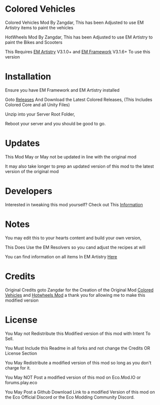 # Colored Vehicles

Colored Vehicles Mod By Zangdar, This has been Adjusted to use EM Artistry items to paint the vehicles

HotWheels Mod By Zangdar, This has been Adjusted to use EM Artistry to paint the Bikes and Scooters

This Requires [EM Artistry](https://eco.mod.io/elixr-mods-artistry) V3.1.0+ and [EM Framework](https://eco.mod.io/elixr-mods-em-framework) V3.1.6+ To use this version

# Installation

Ensure you have EM Framework and EM Artistry installed

Goto [Releases](https://github.com/TheKye/EcoMods/releases/) And Download the Latest Colored Releases, (This Includes Colored Core and all Unity Files)

Unzip into your Server Root Folder, 

Reboot your server and you should be good to go.

# Updates

This Mod May or May not be updated in line with the original mod

It may also take longer to prep an updated version of this mod to the latest version of the original mod


# Developers

Interested in tweaking this mod yourself? Check out This [Information](https://github.com/TheKye/EcoMods/blob/main/ColoredVehicles-EM/Information.MD)

# Notes

You may edit this to your hearts content and build your own version, 

This Does Use the EM Resolvers so you cand adjust the recipes at will

You can find information on all items In EM Artistry [Here](https://docs.elixrmods.com/Page/2/ElixrModsEMArtistry)

# Credits

Original Credits goto Zangdar for the Creation of the Original Mod [Colored Vehicles](https://eco.mod.io/colored-vehicles) and [Hotwheels Mod](https://eco.mod.io/hot-wheels) a thank you for allowing me to make this modified version


# License

You May not Redistribute this Modified version of this mod with Intent To Sell. 

You Must Include this Readme in all forks and not change the Credits OR License Section

You May Redistribute a modified version of this mod so long as you don't charge for it.

You May NOT Post a modified version of this mod on Eco.Mod.IO or forums.play.eco

You May Post a Github Download Link to a modified Version of this mod on the Eco Official Discord or the Eco Modding Community Discord.
